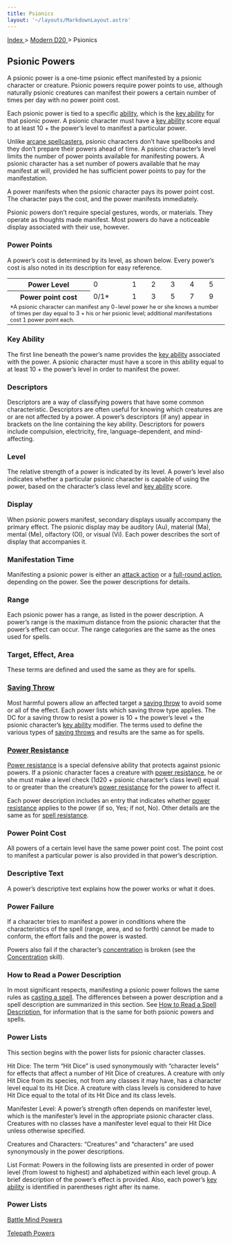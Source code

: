 ```yaml
---
title: Psionics
layout: '~/layouts/MarkdownLayout.astro'
---
```


[ Index ](/) > [ Modern D20 ](/modern.d20.srd) > Psionics

## Psionic Powers

A psionic power is a one-time psionic effect manifested by a psionic character
or creature. Psionic powers require power points to use, although naturally
psionic creatures can manifest their powers a certain number of times per day
with no power point cost.

Each psionic power is tied to a specific
[ability](/modern.d20.srd/basics/ability.scores), which is the [key ability](/modern.d20.srd/basics/ability.scores) for that psionic power. A
psionic character must have a [key ability](/modern.d20.srd/basics/ability.scores) score equal to at least 10 +
the power’s level to manifest a particular power.

Unlike [arcane spellcasters](/modern.d20.srd/fx/arcane.spells), psionic
characters don’t have spellbooks and they don’t prepare their powers ahead of
time. A psionic character’s level limits the number of power points available
for manifesting powers. A psionic character has a set number of powers
available that he may manifest at will, provided he has sufficient power
points to pay for the manifestation.

A power manifests when the psionic character pays its power point cost. The
character pays the cost, and the power manifests immediately.

Psionic powers don’t require special gestures, words, or materials. They
operate as thoughts made manifest. Most powers do have a noticeable display
associated with their use, however.

###  Power Points

A power’s cost is determined by its level, as shown below. Every power’s cost
is also noted in its description for easy reference.


<table> <tr><th>Power Level</th> <td>0</td> <td>1</td> <td>2</td> <td>3</td> <td>4</td> <td>5</td> </tr><tr> <th>Power point cost</th> <td>0/1*</td> <td>1</td> <td>3</td> <td>5</td> <td>7</td> <td>9</td> </tr><tr><td colspan="7" style="text-align: left; font-size: .8em;"> *A psionic character can manifest any 0-level power he or she knows a number of times per day equal to 3 + his or her psionic level; additional manifestations cost 1 power point each. </td></tr> </table>


### Key Ability

The first line beneath the power’s name provides the [key ability](/modern.d20.srd/basics/ability.scores) associated with the power. A
psionic character must have a score in this ability equal to at least 10 + the
power’s level in order to manifest the power.

###  Descriptors

Descriptors are a way of classifying powers that have some common
characteristic. Descriptors are often useful for knowing which creatures are
or are not affected by a power. A power’s descriptors (if any) appear in
brackets on the line containing the key ability. Descriptors for powers
include compulsion, electricity, fire, language-dependent, and mind-affecting.

###  Level

The relative strength of a power is indicated by its level. A power’s level
also indicates whether a particular psionic character is capable of using the
power, based on the character’s class level and [key ability](/modern.d20.srd/basics/ability.scores) score.

###  Display

When psionic powers manifest, secondary displays usually accompany the primary
effect. The psionic display may be auditory (Au), material (Ma), mental (Me),
olfactory (Ol), or visual (Vi). Each power describes the sort of display that
accompanies it.

###  Manifestation Time

Manifesting a psionic power is either an [attack action](/modern.d20.srd/combat/attack.actions) or a [full-round action](/modern.d20.srd/combat/full.round.actions), depending on the power.
See the power descriptions for details.

###  Range

Each psionic power has a range, as listed in the power description. A power’s
range is the maximum distance from the psionic character that the power’s
effect can occur. The range categories are the same as the ones used for
spells.

###  Target, Effect, Area

These terms are defined and used the same as they are for spells.

###  [Saving Throw](/modern.d20.srd/basics/saving.throws)

Most harmful powers allow an affected target a [saving throw](/modern.d20.srd/basics/saving.throws) to avoid some or all of the
effect. Each power lists which saving throw type applies. The DC for a saving
throw to resist a power is 10 + the power’s level + the psionic character’s
[key ability](/modern.d20.srd/basics/ability.scores) modifier. The terms used
to define the various types of [saving throws](/modern.d20.srd/basics/saving.throws) and results are the same as for
spells.

###  [Power Resistance](/modern.d20.srd/special.abilities/power.resistance)

[Power resistance](/modern.d20.srd/special.abilities/power.resistance) is a
special defensive ability that protects against psionic powers. If a psionic
character faces a creature with [power resistance](/modern.d20.srd/special.abilities/power.resistance), he or she
must make a level check (1d20 + psionic character’s class level) equal to or
greater than the creature’s [power resistance](/modern.d20.srd/special.abilities/power.resistance) for the power
to affect it.

Each power description includes an entry that indicates whether [power resistance](/modern.d20.srd/special.abilities/power.resistance) applies to the
power (if so, Yes; if not, No). Other details are the same as for [spell resistance](/modern.d20.srd/special.abilities/spell.resistance).

###  Power Point Cost

All powers of a certain level have the same power point cost. The point cost
to manifest a particular power is also provided in that power’s description.

###  Descriptive Text

A power’s descriptive text explains how the power works or what it does.

###  Power Failure

If a character tries to manifest a power in conditions where the
characteristics of the spell (range, area, and so forth) cannot be made to
conform, the effort fails and the power is wasted.

Powers also fail if the character’s
[concentration](/modern.d20.srd/skills/concentration) is broken (see the
[Concentration](/modern.d20.srd/skills/concentration) skill).

###  How to Read a Power Description

In most significant respects, manifesting a psionic power follows the same
rules as [casting a spell](/modern.d20.srd/fx). The differences between a
power description and a spell description are summarized in this section. See
[How to Read a Spell Description](/modern.d20.srd/fx/index), for information
that is the same for both psionic powers and spells.

###  Power Lists

This section begins with the power lists for psionic character classes.

Hit Dice: The term “Hit Dice” is used synonymously with “character levels” for
effects that affect a number of Hit Dice of creatures. A creature with only
Hit Dice from its species, not from any classes it may have, has a character
level equal to its Hit Dice. A creature with class levels is considered to
have Hit Dice equal to the total of its Hit Dice and its class levels.

Manifester Level: A power’s strength often depends on manifester level, which
is the manifester’s level in the appropriate psionic character class.
Creatures with no classes have a manifester level equal to their Hit Dice
unless otherwise specified.

Creatures and Characters: “Creatures” and “characters” are used synonymously
in the power descriptions.

List Format: Powers in the following lists are presented in order of power
level (from lowest to highest) and alphabetized within each level group. A
brief description of the power’s effect is provided. Also, each power’s [key ability](/modern.d20.srd/basics/ability.scores) is identified in parentheses
right after its name.

### Power Lists

[Battle Mind Powers](/modern.d20.srd/psionics/battle.mind.powers)

[Telepath Powers](/modern.d20.srd/psionics/telepath.powers)

